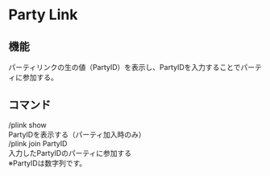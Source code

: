 ﻿# Party Link  

## 機能  
パーティリンクの生の値（PartyID）を表示し、PartyIDを入力することでパーティに参加する。

## コマンド  
/plink show  
 PartyIDを表示する（パーティ加入時のみ）  
/plink join PartyID  
 入力したPartyIDのパーティに参加する  
 ※PartyIDは数字列です。
